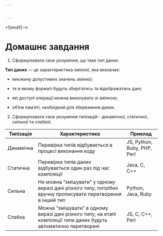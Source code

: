 ```yaml
---


---
```


<p>&lt;![endif]–&gt;</p>
<h1 id="домашнє-завдання">Домашнє завдання</h1>
<ol>
<li>Сформулювати своє розуміння, що таке тип даних.</li>
</ol>
<p><strong>Тип даних</strong> — це характеристика змінної, яка визначає:</p>
<ul>
<li>
<p>множину допустимих значень змінної;</p>
</li>
<li>
<p>те в якому форматі будуть зберігатись та відображатись дані;</p>
</li>
<li>
<p>які доступі операції можна виконувати зі змінною;</p>
</li>
<li>
<p>об’єм пам’яті, необхідний для збереження даних.</p>
</li>
</ul>
<ol start="2">
<li>Сформулювати своє розуміння типізацій - динамічної, статичної, сильної та слабкої.</li>
</ol>

<table>
<thead>
<tr>
<th>Типізація</th>
<th>Характеристика</th>
<th>Приклад</th>
</tr>
</thead>
<tbody>
<tr>
<td>Динамічна</td>
<td>Перевірка типів відбувається в процесі виконання коду</td>
<td>JS, Python, Ruby, PHP, Perl</td>
</tr>
<tr>
<td>Статична</td>
<td>Перевірка типів даних відбувається один раз під час компіляції</td>
<td>Java, C, C++</td>
</tr>
<tr>
<td>Сильна</td>
<td>Не можна “змішувати” у одному виразі дані різного типу, потрібно вручну прописувати перетворення в інший тип</td>
<td>Python, Java, Ruby</td>
</tr>
<tr>
<td>Слабка</td>
<td>Можна “змішувати” в одному виразі дані різного типу, на етапі компіляції типи даних будуть автоматично перетворені</td>
<td>JS, C, C++, Perl</td>
</tr>
</tbody>
</table>
